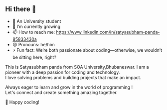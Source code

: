 ## Hi there 👋

- 🔭 An University student  
- 🌱 I’m currently growing
- 📫 How to reach me: https://www.linkedin.com/in/satyasubham-panda-85833430a
- 😄 Pronouns: he/him
- ⚡ Fun fact: We’re both passionate about coding—otherwise, we wouldn’t be sitting here, right? 

This is Satyasubham panda from SOA University,Bhubaneswar. I am a pioneer with a deep passion for coding and technology.  
I love solving problems and building projects that make an impact.  

Always eager to learn and grow in the world of programming !  
Let's connect and create something amazing together.

🚀 Happy coding!

